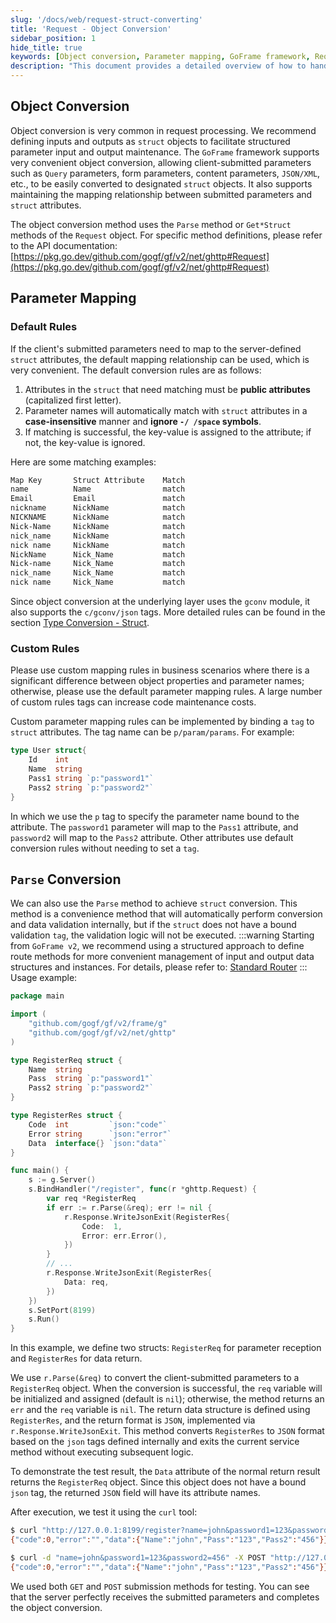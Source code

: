 ```yaml
---
slug: '/docs/web/request-struct-converting'
title: 'Request - Object Conversion'
sidebar_position: 1
hide_title: true
keywords: [Object conversion, Parameter mapping, GoFrame framework, Request parsing, Struct conversion, Custom mapping, Data validation, Route registration, JSON response, Golang]
description: "This document provides a detailed overview of how to handle object conversion for request input when using the GoFrame framework. By defining inputs and outputs as struct objects, it facilitates structured parameter maintenance. It introduces the default and custom parameter mapping rules and how to conveniently perform object conversion and data validation using the Parse method of the Request object."
---
```


## Object Conversion

Object conversion is very common in request processing. We recommend defining inputs and outputs as `struct` objects to facilitate structured parameter input and output maintenance. The `GoFrame` framework supports very convenient object conversion, allowing client-submitted parameters such as `Query` parameters, form parameters, content parameters, `JSON/XML`, etc., to be easily converted to designated `struct` objects. It also supports maintaining the mapping relationship between submitted parameters and `struct` attributes.

The object conversion method uses the `Parse` method or `Get*Struct` methods of the `Request` object. For specific method definitions, please refer to the API documentation: [https://pkg.go.dev/github.com/gogf/gf/v2/net/ghttp#Request](https://pkg.go.dev/github.com/gogf/gf/v2/net/ghttp#Request)

## Parameter Mapping

### Default Rules

If the client's submitted parameters need to map to the server-defined `struct` attributes, the default mapping relationship can be used, which is very convenient. The default conversion rules are as follows:

1. Attributes in the `struct` that need matching must be **public attributes** (capitalized first letter).
2. Parameter names will automatically match with `struct` attributes in a **case-insensitive** manner and **ignore `-/ /space` symbols**.
3. If matching is successful, the key-value is assigned to the attribute; if not, the key-value is ignored.

Here are some matching examples:

```html
Map Key       Struct Attribute    Match
name          Name                match
Email         Email               match
nickname      NickName            match
NICKNAME      NickName            match
Nick-Name     NickName            match
nick_name     NickName            match
nick name     NickName            match
NickName      Nick_Name           match
Nick-name     Nick_Name           match
nick_name     Nick_Name           match
nick name     Nick_Name           match
```

Since object conversion at the underlying layer uses the `gconv` module, it also supports the `c/gconv/json` tags. More detailed rules can be found in the section [Type Conversion - Struct](../../核心组件/类型转换/类型转换-Struct转换.md).

### Custom Rules

Please use custom mapping rules in business scenarios where there is a significant difference between object properties and parameter names; otherwise, please use the default parameter mapping rules. A large number of custom rules tags can increase code maintenance costs.

Custom parameter mapping rules can be implemented by binding a `tag` to `struct` attributes. The tag name can be `p/param/params`. For example:

```go
type User struct{
    Id    int
    Name  string
    Pass1 string `p:"password1"`
    Pass2 string `p:"password2"`
}
```

In which we use the `p` tag to specify the parameter name bound to the attribute. The `password1` parameter will map to the `Pass1` attribute, and `password2` will map to the `Pass2` attribute. Other attributes use default conversion rules without needing to set a `tag`.

## `Parse` Conversion

We can also use the `Parse` method to achieve `struct` conversion. This method is a convenience method that will automatically perform conversion and data validation internally, but if the `struct` does not have a bound validation `tag`, the validation logic will not be executed.
:::warning
Starting from `GoFrame v2`, we recommend using a structured approach to define route methods for more convenient management of input and output data structures and instances. For details, please refer to: [Standard Router](../路由管理/路由管理-路由注册/路由注册-规范路由/路由注册-规范路由.md)
:::
Usage example:

```go
package main

import (
    "github.com/gogf/gf/v2/frame/g"
    "github.com/gogf/gf/v2/net/ghttp"
)

type RegisterReq struct {
    Name  string
    Pass  string `p:"password1"`
    Pass2 string `p:"password2"`
}

type RegisterRes struct {
    Code  int         `json:"code"`
    Error string      `json:"error"`
    Data  interface{} `json:"data"`
}

func main() {
    s := g.Server()
    s.BindHandler("/register", func(r *ghttp.Request) {
        var req *RegisterReq
        if err := r.Parse(&req); err != nil {
            r.Response.WriteJsonExit(RegisterRes{
                Code:  1,
                Error: err.Error(),
            })
        }
        // ...
        r.Response.WriteJsonExit(RegisterRes{
            Data: req,
        })
    })
    s.SetPort(8199)
    s.Run()
}
```

In this example, we define two structs: `RegisterReq` for parameter reception and `RegisterRes` for data return.

We use `r.Parse(&req)` to convert the client-submitted parameters to a `RegisterReq` object. When the conversion is successful, the `req` variable will be initialized and assigned (default is `nil`); otherwise, the method returns an `err` and the `req` variable is `nil`. The return data structure is defined using `RegisterRes`, and the return format is `JSON`, implemented via `r.Response.WriteJsonExit`. This method converts `RegisterRes` to `JSON` format based on the `json` tags defined internally and exits the current service method without executing subsequent logic.

To demonstrate the test result, the `Data` attribute of the normal return result returns the `RegisterReq` object. Since this object does not have a bound `json` tag, the returned `JSON` field will have its attribute names.

After execution, we test it using the `curl` tool:

```bash
$ curl "http://127.0.0.1:8199/register?name=john&password1=123&password2=456"
{"code":0,"error":"","data":{"Name":"john","Pass":"123","Pass2":"456"}}

$ curl -d "name=john&password1=123&password2=456" -X POST "http://127.0.0.1:8199/register"
{"code":0,"error":"","data":{"Name":"john","Pass":"123","Pass2":"456"}}
```

We used both `GET` and `POST` submission methods for testing. You can see that the server perfectly receives the submitted parameters and completes the object conversion.